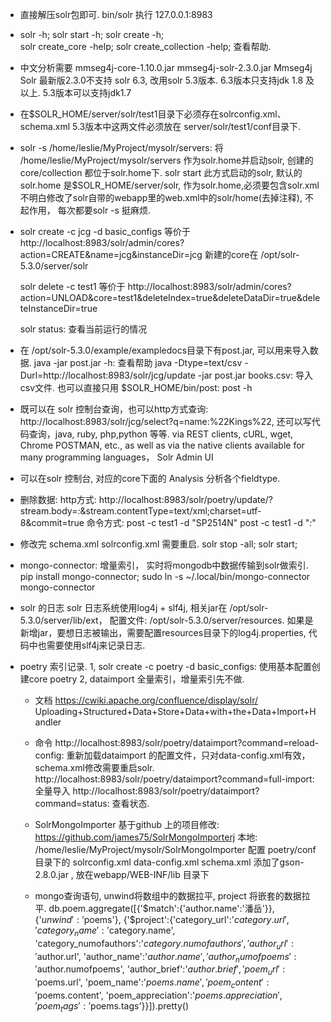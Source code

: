 * 直接解压solr包即可. bin/solr 执行   127.0.0.1:8983

* solr -h;  solr start -h;   solr create -h;  
  solr create_core -help;  solr create_collection -help;   查看帮助.

* 中文分析需要 mmseg4j-core-1.10.0.jar  mmseg4j-solr-2.3.0.jar
  Mmseg4j Solr 最新版2.3.0不支持 solr 6.3, 改用solr 5.3版本.
  6.3版本只支持jdk 1.8 及以上.
  5.3版本可以支持jdk1.7

* 在$SOLR_HOME/server/solr/test1目录下必须存在solrconfig.xml、schema.xml
  5.3版本中这两文件必须放在 server/solr/test1/conf目录下.

* solr -s /home/leslie/MyProject/mysolr/servers:  将 /home/leslie/MyProject/mysolr/servers 作为solr.home并启动solr, 创建的core/collection 都位于solr.home下.
  solr start 此方式启动的solr, 默认的solr.home 是$SOLR_HOME/server/solr, 作为solr.home,必须要包含solr.xml
  不明白修改了solr自带的webapp里的web.xml中的solr/home(去掉注释), 不起作用， 每次都要solr -s 挺麻烦.


* solr create -c jcg -d basic_configs
  等价于 http://localhost:8983/solr/admin/cores?action=CREATE&name=jcg&instanceDir=jcg
  新建的core在 /opt/solr-5.3.0/server/solr

  solr delete -c test1
  等价于 http://localhost:8983/solr/admin/cores?action=UNLOAD&core=test1&deleteIndex=true&deleteDataDir=true&deleteInstanceDir=true

  solr status: 查看当前运行的情况


* 在 /opt/solr-5.3.0/example/exampledocs目录下有post.jar, 可以用来导入数据.
  java -jar post.jar -h: 查看帮助
  java -Dtype=text/csv -Durl=http://localhost:8983/solr/jcg/update  -jar post.jar   books.csv: 导入csv文件.
  也可以直接只用 $SOLR_HOME/bin/post: post -h

*  既可以在 solr 控制台查询，也可以http方式查询: http://localhost:8983/solr/jcg/select?q=name:%22Kings%22, 还可以写代码查询，java, ruby, php,python 等等.
    via REST clients, cURL, wget, Chrome POSTMAN, etc., as well as via the native clients available for many programming languages， Solr Admin UI

* 可以在solr 控制台, 对应的core下面的 Analysis 分析各个fieldtype.

* 删除数据: 
    http方式:
    http://localhost:8983/solr/poetry/update/?stream.body=<delete><query>*:*</query></delete>&stream.contentType=text/xml;charset=utf-8&commit=true
    命令方式:
    post -c test1 -d "<delete><id>SP2514N</id></delete>"
    post -c test1 -d "<delete><query>*:*</query></delete>"

* 修改完 schema.xml solrconfig.xml 需要重启. solr stop -all;  solr start;


* mongo-connector: 增量索引， 实时将mongodb中数据传输到solr做索引.
  pip install mongo-connector;
  sudo ln -s ~/.local/bin/mongo-connector mongo-connector

* solr 的日志
  solr 日志系统使用log4j + slf4j, 相关jar在 /opt/solr-5.3.0/server/lib/ext， 配置文件: /opt/solr-5.3.0/server/resources.
  如果是新增jar，要想日志被输出，需要配置resources目录下的log4j.properties, 代码中也需要使用slf4j来记录日志.

* poetry 索引记录.
  1, solr create -c poetry -d basic_configs: 使用基本配置创建core poetry
  2, dataimport 全量索引，增量索引先不做.
    * 文档
    https://cwiki.apache.org/confluence/display/solr/  Uploading+Structured+Data+Store+Data+with+the+Data+Import+Handler

    * 命令
    http://localhost:8983/solr/poetry/dataimport?command=reload-config: 重新加载dataimport   的配置文件，只对data-config.xml有效， schema.xml修改需要重启solr.
    http://localhost:8983/solr/poetry/dataimport?command=full-import:  全量导入
    http://localhost:8983/solr/poetry/dataimport?command=status:  查看状态.

    * SolrMongoImporter 基于github 上的项目修改: https://github.com/james75/SolrMongoImporterj
      本地: /home/leslie/MyProject/mysolr/SolrMongoImporter
      配置 poetry/conf 目录下的 solrconfig.xml data-config.xml schema.xml
      添加了gson-2.8.0.jar , 放在webapp/WEB-INF/lib 目录下

    * mongo查询语句, unwind将数组中的数据拉平, project 将嵌套的数据拉平.
    db.poem.aggregate([{'$match':{'author.name':'潘岳'}}, {'$unwind':'$poems'}, {'$project':{'category_url':'$category.url', 'category_name':'$category.name', 'category_numofauthors':'$category.numofauthors', 'author_url':'$author.url', 'author_name':'$author.name', 'author_numofpoems':'$author.numofpoems', 'author_brief':'$author.brief', 'poem_url':'$poems.url', 'poem_name':'$poems.name', 'poem_content':'$poems.content', 'poem_appreciation':'$poems.appreciation', 'poem_tags':'$poems.tags'}}]).pretty()

